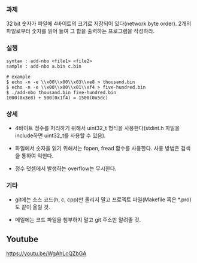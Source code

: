 ### 과제
32 bit 숫자가 파일에 4바이트의 크기로 저장되어 있다(network byte order). 2개의 파일로부터 숫자를 읽어 들여 그 합을 출력하는 프로그램을 작성하라.

### 실행
```
syntax : add-nbo <file1> <file2>
sample : add-nbo a.bin c.bin

# example
$ echo -n -e \\x00\\x00\\x03\\xe8 > thousand.bin
$ echo -n -e \\x00\\x00\\x01\\xf4 > five-hundred.bin
$ ./add-nbo thousand.bin five-hundred.bin
1000(0x3e8) + 500(0x1f4) = 1500(0x5dc)
```

### 상세
* 4바이트 정수를 처리하기 위해서 uint32_t 형식을 사용한다(stdint.h 파일을 include하면 uint32_t를 사용할 수 있음).

* 파일에서 숫자을 읽기 위해서는 fopen, fread 함수를 사용한다. 사용 방법은 검색을 통하여 익힌다.

* 정수 덧셈에서 발생하는 overflow는 무시한다.

### 기타
* git에는 소스 코드(h, c, cpp)만 올리지 말고 프로젝트 파일(Makefile 혹은 *.pro)도 같이 올릴 것.

* 메일에는 코드 파일을 첨부하지 말고 git 주소만 알려줄 것.

## Youtube
https://youtu.be/WgAhLcQZbGA
